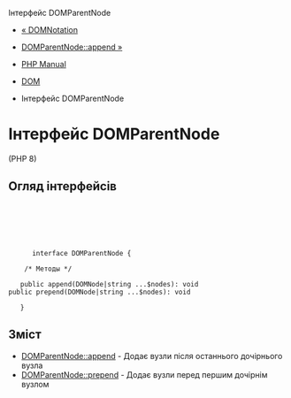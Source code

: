 Інтерфейс DOMParentNode

-   [« DOMNotation](class.domnotation.html)
    
-   [DOMParentNode::append »](domparentnode.append.html)
    
-   [PHP Manual](index.html)
    
-   [DOM](book.dom.html)
    
-   Інтерфейс DOMParentNode
    

# Інтерфейс DOMParentNode

(PHP 8)

## Огляд інтерфейсів

```classsynopsis

     
    

    
     
      interface DOMParentNode {

    /* Методы */
    
   public append(DOMNode|string ...$nodes): void
public prepend(DOMNode|string ...$nodes): void

   }
```

## Зміст

-   [DOMParentNode::append](domparentnode.append.html) - Додає вузли після останнього дочірнього вузла
-   [DOMParentNode::prepend](domparentnode.prepend.html) - Додає вузли перед першим дочірнім вузлом